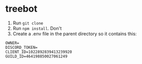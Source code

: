 # treebot
1) Run `git clone`
2) Run `npm install`. Don't 
3) Create a .env file in the parent directory so it contains this:
```
OWNER=
DISCORD_TOKEN=
CLIENT_ID=1022892839413239920
GUILD_ID=464198850027061249
```

